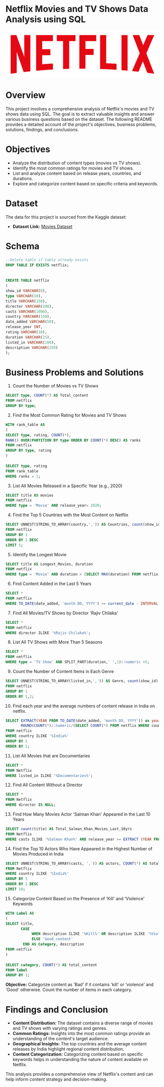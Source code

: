 # Netflix Movies and TV Shows Data Analysis using SQL
![Netflix_logo](https://github.com/Karishma-Yadav-11/Netflix_SQL_Project/blob/main/logo.png)

# Overview
This project involves a comprehensive analysis of Netflix's movies and TV shows data using SQL. The goal is to extract valuable insights and answer various business questions based on the dataset. The following README provides a detailed account of the project's objectives, business problems, solutions, findings, and conclusions.

# Objectives
* Analyze the distribution of content types (movies vs TV shows).
* Identify the most common ratings for movies and TV shows.
* List and analyze content based on release years, countries, and durations.
* Explore and categorize content based on specific criteria and keywords.

# Dataset
The data for this project is sourced from the Kaggle dataset:

* **Dataset Link:** [Movies Dataset](https://www.kaggle.com/datasets/shivamb/netflix-shows?resource=download)

# Schema

```sql
--Delete table if table already exists
DROP TABLE IF EXISTS netflix;


CREATE TABLE netflix
(
show_id	VARCHAR(6),
type VARCHAR(10),
title VARCHAR(150),
director VARCHAR(208),
casts VARCHAR(1000),
country VARCHAR(150),
date_added VARCHAR(50),
release_year INT,
rating VARCHAR(10),
duration VARCHAR(15),
listed_in VARCHAR(100),
description VARCHAR(250)
);
```

# Business Problems and Solutions
1. Count the Number of Movies vs TV Shows

```sql
SELECT type, COUNT(*) AS Total_content
FROM netflix
GROUP BY type;
```

2. Find the Most Common Rating for Movies and TV Shows

```sql
WITH rank_table AS
(
SELECT type, rating, COUNT(*),
RANK() OVER(PARTITION BY type ORDER BY COUNT(*) DESC) AS ranks
FROM netflix
GROUP BY type, rating
)

SELECT type, rating
FROM rank_table
WHERE ranks = 1;
```

3. List All Movies Released in a Specific Year (e.g., 2020)

```sql
SELECT title AS movies
FROM netflix
WHERE type = 'Movie' AND release_year= 2020;
```

4. Find the Top 5 Countries with the Most Content on Netflix

```sql
SELECT UNNEST(STRING_TO_ARRAY(country,',')) AS Countries, count(show_id) AS total_content
FROM netflix
GROUP BY 1
ORDER BY 2 DESC
LIMIT 5;
```

5. Identify the Longest Movie

```sql
SELECT title AS Longest_Movies, duration
FROM netflix
WHERE type = 'Movie' AND duration = (SELECT MAX(duration) FROM netflix);
```

6. Find Content Added in the Last 5 Years

```sql
SELECT *
FROM netflix
WHERE TO_DATE(date_added, 'month DD, YYYY') >= current_date - INTERVAL '5 years';
```

7. Find All Movies/TV Shows by Director 'Rajiv Chilaka'

```sql
SELECT *
FROM netflix
WHERE director ILIKE '%Rajiv Chilaka%';
```

8. List All TV Shows with More Than 5 Seasons

```sql
SELECT *
FROM netflix
WHERE type = 'TV Show' AND SPLIT_PART(duration,' ',1)::numeric >5;
```

9. Count the Number of Content Items in Each Genre

```sql
SELECT UNNEST(STRING_TO_ARRAY(listed_in,',')) AS Genre, count(show_id) AS Total_Content
FROM netflix
GROUP BY 1
ORDER BY 1,2;
```

10. Find each year and the average numbers of content release in India on netflix.

```sql
SELECT EXTRACT(YEAR FROM TO_DATE(date_added, 'month DD, YYYY')) as year, COUNT(*),
	   ROUND(COUNT(*)::numeric/(SELECT COUNT(*) FROM netflix WHERE country ILIKE '%India%')::numeric * 100, 2) AS avg_content_per_year
FROM netflix
WHERE country ILIKE '%India%'
GROUP BY 1
ORDER BY 1;
```

11. List All Movies that are Documentaries

```sql
SELECT *
FROM Netflix
WHERE listed_in ILIKE '%Documentaries%';
```

12. Find All Content Without a Director

```sql
SELECT *
FROM Netflix
WHERE director IS NULL;
```

13. Find How Many Movies Actor 'Salman Khan' Appeared in the Last 10 Years

```sql
SELECT count(title) AS Total_Salman_Khan_Movies_Last_10yrs
FROM Netflix
WHERE casts ILIKE '%Salman Khan%' AND release_year >= EXTRACT (YEAR FROM CURRENT_DATE) - 10;
```

14. Find the Top 10 Actors Who Have Appeared in the Highest Number of Movies Produced in India

```sql
SELECT UNNEST(STRING_TO_ARRAY(casts, ',')) AS actors, COUNT(*) AS total_movies
FROM Netflix
WHERE country ILIKE '%India%'
GROUP BY 1
ORDER BY 2 DESC
LIMIT 10;
```

15. Categorize Content Based on the Presence of 'Kill' and 'Violence' Keywords

```sql
WITH Label AS	
(
SELECT title,
	   CASE
	   		WHEN description ILIKE '%Kill%' OR description ILIKE '%Violence%' THEN 'Bad_content'
			ELSE 'Good_content'
		END AS Category, description
FROM netflix
)

SELECT category, COUNT(*) AS total_content
FROM label
GROUP BY 1;
```

**Objective:** Categorize content as 'Bad' if it contains 'kill' or 'violence' and 'Good' otherwise. Count the number of items in each category.

# Findings and Conclusion
* **Content Distribution:** The dataset contains a diverse range of movies and TV shows with varying ratings and genres.
* **Common Ratings:** Insights into the most common ratings provide an understanding of the content's target audience.
* **Geographical Insights:** The top countries and the average content releases by India highlight regional content distribution.
* **Content Categorization:** Categorizing content based on specific keywords helps in understanding the nature of content available on Netflix.
  
This analysis provides a comprehensive view of Netflix's content and can help inform content strategy and decision-making.
